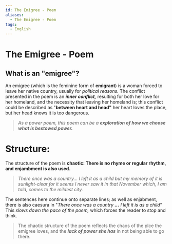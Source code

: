 ```yaml
---
id: The Emigree - Poem
aliases:
  - The Emigree - Poem
tags:
  - English
---
```


# The Emigree - Poem

## What is an "emigree"?

An emigree (which is the feminine form of **emigrant**) is a woman forced to leave her native country, usually for *political reasons.* The conflict presented in the poem is an ***inner conflict,*** resulting for both her love for her homeland, and the necessity that leaving her homeland is; this conflict could be described as "**between heart and head"** her heart loves the place, but her head knows it is too dangerous.

>*As a power poem, this poem can be a **exploration of how we choose what is bestowed power.*** 

# Structure:

The structure of the poem is **chaotic: There is no rhyme or regular rhythm, and enjambment is also used.** 

>*There once was a country... I left it as a child* 
>*but my memory of it is sunlight-clear* 
>*for it seems I never saw it in that November* 
>*which, I am told, comes to the mildest city.* 

The sentences here continue onto separate lines; as well as enjabment, there is also caesura in "*There once was a country **...** I left it is as a child*" This *slows down the pace of the poem,* which forces the reader to stop and think.

>The chaotic structure of the poem reflects the chaos of the plce the emigree loves, and the ***lack of power she has*** in not being able to go there.
